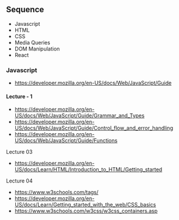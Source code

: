 ## Sequence

- Javascript
- HTML
- CSS
- Media Queries
- DOM Manipulation
- React


### Javascript
- https://developer.mozilla.org/en-US/docs/Web/JavaScript/Guide

#### Lecture - 1
- https://developer.mozilla.org/en-US/docs/Web/JavaScript/Guide/Grammar_and_Types
- https://developer.mozilla.org/en-US/docs/Web/JavaScript/Guide/Control_flow_and_error_handling
- https://developer.mozilla.org/en-US/docs/Web/JavaScript/Guide/Functions


Lecture 03
- https://developer.mozilla.org/en-US/docs/Learn/HTML/Introduction_to_HTML/Getting_started


Lecture 04
- https://www.w3schools.com/tags/
- https://developer.mozilla.org/en-US/docs/Learn/Getting_started_with_the_web/CSS_basics
- https://www.w3schools.com/w3css/w3css_containers.asp
